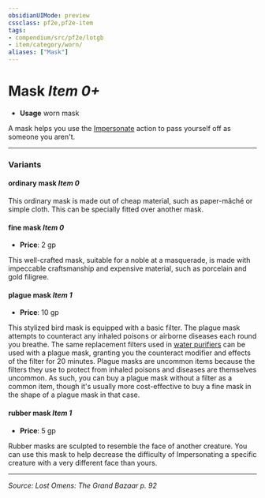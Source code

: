 ```yaml
---
obsidianUIMode: preview
cssclass: pf2e,pf2e-item
tags:
- compendium/src/pf2e/lotgb
- item/category/worn/
aliases: ["Mask"]
---
```

# Mask *Item 0+*  

- **Usage** worn mask

A mask helps you use the [Impersonate](impersonate.md) action to pass yourself off as someone you aren't.

---

### Variants

#### ordinary mask *Item 0*


This ordinary mask is made out of cheap material, such as paper-mâché or simple cloth. This can be specially fitted over another mask.

#### fine mask *Item 0*

- **Price**: 2 gp

This well-crafted mask, suitable for a noble at a masquerade, is made with impeccable craftsmanship and expensive material, such as porcelain and gold filigree.

#### plague mask *Item 1*

- **Price**: 10 gp

This stylized bird mask is equipped with a basic filter. The plague mask attempts to counteract any inhaled poisons or airborne diseases each round you breathe. The same replacement filters used in [water purifiers](water-purifier-lopsg.md) can be used with a plague mask, granting you the counteract modifier and effects of the filter for 20 minutes. Plague masks are uncommon items because the filters they use to protect from inhaled poisons and diseases are themselves uncommon. As such, you can buy a plague mask without a filter as a common item, though it's usually more cost-effective to buy a fine mask in the shape of a plague mask in that case.

#### rubber mask *Item 1*

- **Price**: 5 gp

Rubber masks are sculpted to resemble the face of another creature. You can use this mask to help decrease the difficulty of Impersonating a specific creature with a very different face than yours.

---
*Source: Lost Omens: The Grand Bazaar p. 92*